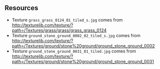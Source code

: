 ## Resources
* Texture `grass_grass_0124_01_tiled_s.jpg` comes from http://texturelib.com/texture/?path=/Textures/grass/grass/grass_grass_0124
* Texture `ground_stone_ground_0002_02_tiled_s.jpg` comes from http://texturelib.com/texture/?path=/Textures/ground/stone%20ground/ground_stone_ground_0002
* Texture `ground_stone_ground_0031_01_tiled.jpg` comes from http://texturelib.com/texture/?path=/Textures/ground/stone%20ground/ground_stone_ground_0031


